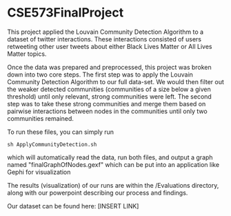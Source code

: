 # CSE573FinalProject

This project applied the Louvain Community Detection Algorithm to a dataset of twitter interactions.
These interactions consisted of users retweeting other user tweets about either Black Lives Matter or All Lives Matter topics.

Once the data was prepared and preprocessed, this project was broken down into two core steps.
The first step was to apply the Louvain Community Detection Algorithm to our full data-set. We would then filter out the weaker detected communities (communities of a size below a given threshold) until only relevant, strong communities were left.
The second step was to take these strong communities and merge them based on pairwise interactions between nodes in the communities until only two communities remained.

To run these files, you can simply run 

	sh ApplyCommunityDetection.sh

which will automatically read the data, run both files, and output a graph named "finalGraphOfNodes.gexf" which can be put into an application like Gephi for visualization

The results (visualization) of our runs are within the /Evaluations directory, along with our powerpoint describing our process and findings.

Our dataset can be found here: [INSERT LINK]
